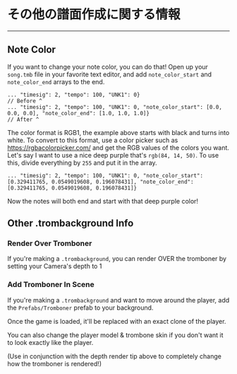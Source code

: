 # その他の譜面作成に関する情報
---

## Note Color
If you want to change your note color, you can do that! Open up your `song.tmb` file in your favorite text editor, and add `note_color_start` and `note_color_end` arrays to the end.
```
... "timesig": 2, "tempo": 100, "UNK1": 0} 
// Before ^
... "timesig": 2, "tempo": 100, "UNK1": 0, "note_color_start": [0.0, 0.0, 0.0], "note_color_end": [1.0, 1.0, 1.0]}
// After ^
```
The color format is RGB1, the example above starts with black and turns into white. To convert to this format, use a color picker such as <https://rgbacolorpicker.com/> and get the RGB values of the colors you want. Let's say I want to use a nice deep purple that's `rgb(84, 14, 50)`. To use this, divide everything by `255` and put it in the array.
```
... "timesig": 2, "tempo": 100, "UNK1": 0, "note_color_start": [0.329411765, 0.0549019608, 0.196078431], "note_color_end": [0.329411765, 0.0549019608, 0.196078431]}
```
Now the notes will both end and start with that deep purple color!


## Other .trombackground Info

### Render Over Tromboner
If you're making a `.trombackground`, you can render OVER the tromboner by setting your Camera's depth to 1

### Add Tromboner In Scene
If you're making a `.trombackground` and want to move around the player, add the `Prefabs/Tromboner` prefab to your background.

Once the game is loaded, it'll be replaced with an exact clone of the player.

You can also change the player model & trombone skin if you don't want it to look exactly like the player.

(Use in conjunction with the depth render tip above to completely change how the tromboner is rendered!)